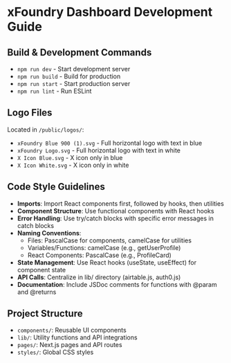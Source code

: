# xFoundry Dashboard Development Guide

## Build & Development Commands
- `npm run dev` - Start development server
- `npm run build` - Build for production
- `npm run start` - Start production server
- `npm run lint` - Run ESLint

## Logo Files
Located in `/public/logos/`:
- `xFoundry Blue 900 (1).svg` - Full horizontal logo with text in blue
- `xFoundry Logo.svg` - Full horizontal logo with text in white
- `X Icon Blue.svg` - X icon only in blue
- `X Icon White.svg` - X icon only in white

## Code Style Guidelines
- **Imports**: Import React components first, followed by hooks, then utilities
- **Component Structure**: Use functional components with React hooks
- **Error Handling**: Use try/catch blocks with specific error messages in catch blocks
- **Naming Conventions**:
  - Files: PascalCase for components, camelCase for utilities
  - Variables/Functions: camelCase (e.g., getUserProfile)
  - React Components: PascalCase (e.g., ProfileCard)
- **State Management**: Use React hooks (useState, useEffect) for component state
- **API Calls**: Centralize in lib/ directory (airtable.js, auth0.js)
- **Documentation**: Include JSDoc comments for functions with @param and @returns

## Project Structure
- `components/`: Reusable UI components
- `lib/`: Utility functions and API integrations
- `pages/`: Next.js pages and API routes
- `styles/`: Global CSS styles